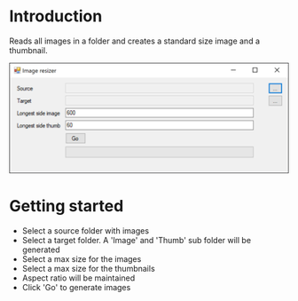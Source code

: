 # Introduction 
Reads all images in a folder and creates a standard size image and a thumbnail.

![alt text](https://github.com/everyday-solution/ESolutions.ImageResizer/blob/master/Screenshot.png "Screenshot")

# Getting started
- Select a source folder with images
- Select a target folder. A 'Image' and 'Thumb' sub folder will be generated
- Select a max size for the images
- Select a max size for the thumbnails
- Aspect ratio will be maintained
- Click 'Go' to generate images
